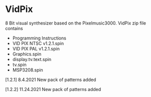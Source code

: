 # VidPix
8 Bit visual synthesizer based on the Pixelmusic3000.
VidPix zip file contains
  - Programming Instructions
  - VID PIX NTSC v1.2.1.spin
  - VID PIX PAL v1.2.1.spin
  - Graphics.spin
  - display.tv.text.spin
  - tv.spin
  - MSP3208.spin

[1.2.1] 8.4.2021 
  New pack of patterns added
  
[1.2.2] 11.24.2021 
  New pack of patterns added
